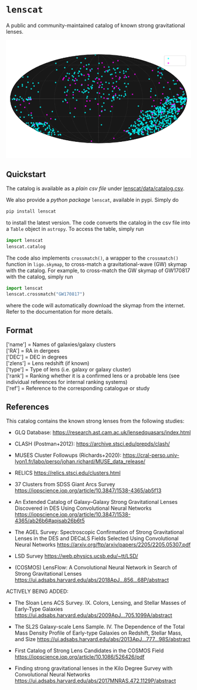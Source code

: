 # $\texttt{lenscat}$

A public and community-maintained catalog of known strong gravitational lenses. 

![Known Lenses](lenscat_galclust.png)

## Quickstart

The catalog is available as a _plain csv file_ under [lenscat/data/catalog.csv](https://github.com/lenscat/lenscat/blob/main/lenscat/data/catalog.csv).

We also provide a _python package_ `lenscat`, available in pypi. Simply do
```bash
pip install lenscat
```
to install the latest version. The code converts the catalog in the csv file into a `Table` object in `astropy`. To access the table, simply run
```python
import lenscat
lenscat.catalog
```
The code also implements `crossmatch()`, a wrapper to the `crossmatch()` function in `ligo.skymap`, to cross-match a gravitational-wave (GW) skymap with the catalog. For example, to cross-match the GW skymap of GW170817 with the catalog, simply run
```python
import lenscat
lenscat.crossmatch("GW170817")
```
where the code will automatically download the skymap from the internet. Refer to the documentation for more details.

## Format

['name'] = Names of galaxies/galaxy clusters \
['RA'] = RA in dergees \
['DEC'] = DEC in degrees \
['zlens'] = Lens redshift (if known) \
['type'] = Type of lens (i.e. galaxy or galaxy cluster) \
['rank'] = Ranking whether it is a confirmed lens or a probable lens (see individual references for internal ranking systems) \
['ref'] = Reference to the corresponding catalogue or study

## References

This catalog contains the known strong lenses from the following studies:

  - GLQ Database:
    https://research.ast.cam.ac.uk/lensedquasars/index.html

  - CLASH (Postman+2012):
    https://archive.stsci.edu/prepds/clash/

  - MUSES Cluster Followups (Richards+2020):
    https://cral-perso.univ-lyon1.fr/labo/perso/johan.richard/MUSE_data_release/

  - RELICS
    https://relics.stsci.edu/clusters.html

  - 37 Clusters from SDSS Giant Arcs Survey
    https://iopscience.iop.org/article/10.3847/1538-4365/ab5f13

  - An Extended Catalog of Galaxy–Galaxy Strong Gravitational Lenses Discovered in DES Using Convolutional Neural Networks
    https://iopscience.iop.org/article/10.3847/1538-4365/ab26b6#apjsab26b6t5

  - The AGEL Survey: Spectroscopic Confirmation of Strong Gravitational Lenses in the DES
    and DECaLS Fields Selected Using Convolutional Neural Networks
    https://arxiv.org/ftp/arxiv/papers/2205/2205.05307.pdf

  - LSD Survey
    https://web.physics.ucsb.edu/~tt/LSD/

  - (COSMOS) LensFlow: A Convolutional Neural Network in Search of Strong Gravitational Lenses
    https://ui.adsabs.harvard.edu/abs/2018ApJ...856...68P/abstract

ACTIVELY BEING ADDED:

  - The Sloan Lens ACS Survey. IX. Colors, Lensing, and Stellar Masses of Early-Type Galaxies
    https://ui.adsabs.harvard.edu/abs/2009ApJ...705.1099A/abstract

  - The SL2S Galaxy-scale Lens Sample. IV. The Dependence of the Total Mass Density Profile of Early-type Galaxies on Redshift, Stellar        Mass, and Size
    https://ui.adsabs.harvard.edu/abs/2013ApJ...777...98S/abstract
  - First Catalog of Strong Lens Candidates in the COSMOS Field
    https://iopscience.iop.org/article/10.1086/526426/pdf

  - Finding strong gravitational lenses in the Kilo Degree Survey with Convolutional Neural Networks
    https://ui.adsabs.harvard.edu/abs/2017MNRAS.472.1129P/abstract


